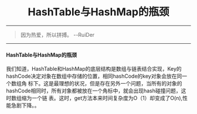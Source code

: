 # <center>HashTable与HashMap的瓶颈
---
> 因为热爱，所以拼搏。         --RuiDer

---
#### HashTable与HashMap的瓶颈
   我们知道，HashTable和HashMap的底层结构是数组与链表结合实现，Key的hashCode决定对象在数组中存储的位置，相同hashCode的key对象会放在同一个数组角
   标下。这是最理想的状况，但是存在另外一个问题，当所有的对象的hashCode相同时，所有对象都被放在一个角标中，就会出现hash碰撞问题，这时数组缩为一个链
   表。这时，get方法本来时间复杂度为O（1）却变成了O(n),性能急剧下降。。
